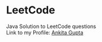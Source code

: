 # LeetCode
Java Solution to LeetCode questions<br>
Link to my Profile: [Ankita Gupta](https://leetcode.com/1610ankita/)

